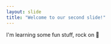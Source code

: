 ```yaml
---
layout: slide
title: "Welcome to our second slide!"
---
```

I'm learning some fun stuff, rock on :metal:
